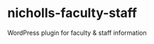 nicholls-faculty-staff
======================

WordPress plugin for faculty &amp; staff information
